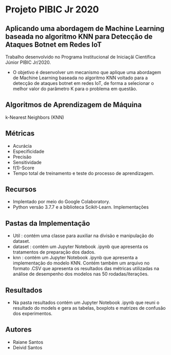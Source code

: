 # Projeto PIBIC Jr 2020

## Aplicando uma abordagem de Machine Learning baseada no algoritmo KNN para Detecção de Ataques Botnet em Redes IoT
Trabalho desenvolvido no Programa Institucional de Iniciaçãi Científica Júnior PIBIC Jr/2020.

- O objetivo é desenvolver um mecanismo que aplique uma abordagem
de Machine Learning baseada no algoritmo KNN voltado para a detecção de ataques botnet em redes IoT, de forma a selecionar o melhor valor do parâmetro K para o problema em questão.

## Algoritmos de Aprendizagem de Máquina
k-Nearest Neighbors (KNN)


## Métricas 
- Acurácia
- Especificidade
- Precisão
- Sensitividade
- f(1)-Score
- Tempo total de treinamento e teste do processo de aprendizagem.

## Recursos
- Implentado por meio do Google Colaboratory.
- Python versão 3.7.7 e a biblioteca Scikit-Learn.
Implementações

## Pastas da Implementação

- Util : contém uma classe para auxiliar na divisão e manipulação do dataset.
- dataset : contém um Jupyter Notebook .ipynb que apresenta os tratamentos de preparação dos dados.
- knn : contém um Jupyter Notebook .ipynb que apresenta a implementação do modelo KNN. Contém também um arquivo no formato .CSV que apresenta os resultados das métricas utilizadas na análise de desempenho dos modelos nas 50 rodadas/iterações.

## Resultados
- Na pasta resultados contém um Jupyter Notebook .ipynb que reuni o resultado do models e gera as tabelas, boxplots e matrizes de confusão dos experimentos.

## Autores
- Raiane Santos 
- Deivid Santos
